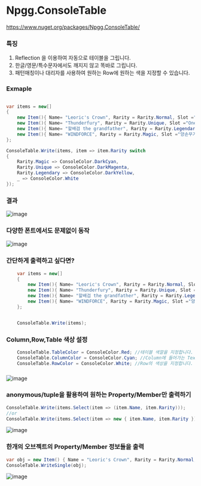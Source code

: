 # Npgg.ConsoleTable
https://www.nuget.org/packages/Npgg.ConsoleTable/


### 특징
1. Reflection 을 이용하여 자동으로 테이블을 그립니다.
2. 한글/영문/특수문자에서도 깨지지 않고 똑바로 그립니다.
3. 패턴매칭이나 대리자를 사용하여 원하는 Row에 원하는 색을 지정할 수 있습니다.


### Exmaple

```csharp

var items = new[]
{
    new Item(){ Name= "Leoric's Crown", Rarity = Rarity.Normal, Slot ="Helm"},
    new Item(){ Name= "Thunderfury", Rarity = Rarity.Unique, Slot ="One Handed Weapon"},
    new Item(){ Name= "할배검 the grandfather", Rarity = Rarity.Legendary, Slot ="Two Handed Weapon"},
    new Item(){ Name= "WINDFORCE", Rarity = Rarity.Magic, Slot ="양손무기"},
};

ConsoleTable.Write(items, item => item.Rarity switch
{
    Rarity.Magic => ConsoleColor.DarkCyan,
    Rarity.Unique => ConsoleColor.DarkMagenta,
    Rarity.Legendary => ConsoleColor.DarkYellow,
    _ => ConsoleColor.White
});

```

### 결과
![image](https://user-images.githubusercontent.com/2803110/97784813-7b4bf100-1be4-11eb-9603-d80b22e394e7.png)

### 다양한 폰트에서도 문제없이 동작
![image](https://user-images.githubusercontent.com/2803110/97784938-763b7180-1be5-11eb-90dc-829f575dc6d1.png)


### 간단하게 출력하고 싶다면?

```csharp
    var items = new[]
    {
        new Item(){ Name= "Leoric's Crown", Rarity = Rarity.Normal, Slot ="Helm"},
        new Item(){ Name= "Thunderfury", Rarity = Rarity.Unique, Slot ="One Handed Weapon"},
        new Item(){ Name= "할배검 the grandfather", Rarity = Rarity.Legendary, Slot ="Two Handed Weapon"},
        new Item(){ Name= "WINDFORCE", Rarity = Rarity.Magic, Slot ="양손무기"},
    };


    ConsoleTable.Write(items);
```

### Column,Row,Table 색상 설정

```csharp
    ConsoleTable.TableColor = ConsoleColor.Red; //테이블 색깔을 지정합니다.
    ConsoleTable.ColumnColor = ConsoleColor.Cyan; //Column에 들어가는 Text 색상을 지정합니다.
    ConsoleTable.RowColor = ConsoleColor.White; //Row의 색상을 지정합니다. 단, 대리자를 이용한 색상 지정일 경우에는 동작하지 않습니다.
```

### 
![image](https://user-images.githubusercontent.com/2803110/97785181-c5ce6d00-1be6-11eb-8801-4530b05eea8a.png)


### anonymous/tuple을 활용하여 원하는 Property/Member만 출력하기
```csharp
ConsoleTable.Write(items.Select(item => (item.Name, item.Rarity)));
//or
ConsoleTable.Write(items.Select(item => new { item.Name, item.Rarity }));
```
![image](https://user-images.githubusercontent.com/2803110/97873382-e4ee0b80-1d5a-11eb-8dfd-b05caadfcc9e.png)


### 한개의 오브젝트의 Property/Member 정보들을 출력

```csharp
var obj = new Item() { Name = "Leoric's Crown", Rarity = Rarity.Normal, Slot = "Helm" };
ConsoleTable.WriteSingle(obj);

```
![image](https://user-images.githubusercontent.com/2803110/97872733-deab5f80-1d59-11eb-87b1-939bd465fc7d.png)


